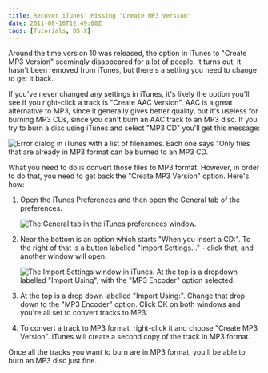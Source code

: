 ```yaml
---
title: Recover iTunes' Missing "Create MP3 Version"
date: 2011-08-16T12:49:00Z
tags: [Tutorials, OS X]
---
```


Around the time version 10 was released, the option in iTunes to "Create MP3
Version" seemingly disappeared for a lot of people. It turns out, it hasn't been
removed from iTunes, but there's a setting you need to change to get it back.

<!-- more -->

If you've never changed any settings in iTunes, it's likely the option you'll
see if you right-click a track is "Create AAC Version". AAC is a great
alternative to MP3, since it generally gives better quality, but it's useless
for burning MP3 CDs, since you can't burn an AAC track to an MP3 disc. If you
try to burn a disc using iTunes and select "MP3 CD" you'll get this message:

![Error dialog in iTunes with a list of filenames. Each one says "Only files that are already in MP3 format can be burned to an MP3 CD.](/img/2011-08-Can't_Burn.png)

What you need to do is convert those files to MP3 format. However, in order to
do that, you need to get back the "Create MP3 Version" option. Here's how:

1. Open the iTunes Preferences and then open the General tab of the preferences.

   ![The General tab in the iTunes preferences window.](/img/2011-08-General_Preferences.png)

2. Near the bottom is an option which starts "When you insert a CD:". To the
   right of that is a button labelled "Import Settings..." - click that, and
   another window will open.

   ![The Import Settings window in iTunes. At the top is a dropdown labelled "Import Using", with the "MP3 Encoder" option selected.](/img/2011-08-Import_Settings.png)

3. At the top is a drop down labelled "Import Using:". Change that drop down to
   the "MP3 Encoder" option. Click OK on both windows and you're all set to
   convert tracks to MP3.

4. To convert a track to MP3 format, right-click it and choose "Create MP3
   Version". iTunes will create a second copy of the track in MP3 format.

Once all the tracks you want to burn are in MP3 format, you'll be able to burn
an MP3 disc just fine.
